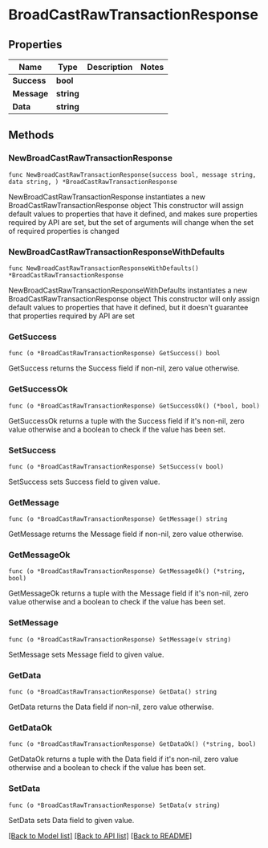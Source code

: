 # BroadCastRawTransactionResponse

## Properties

| Name        | Type       | Description | Notes |
| ----------- | ---------- | ----------- | ----- |
| **Success** | **bool**   |             |       |
| **Message** | **string** |             |       |
| **Data**    | **string** |             |       |

## Methods

### NewBroadCastRawTransactionResponse

`func NewBroadCastRawTransactionResponse(success bool, message string, data string, ) *BroadCastRawTransactionResponse`

NewBroadCastRawTransactionResponse instantiates a new BroadCastRawTransactionResponse object This constructor will assign default values to properties that have it defined, and makes sure properties required by API are set, but the set of arguments will change when the set of required properties is changed

### NewBroadCastRawTransactionResponseWithDefaults

`func NewBroadCastRawTransactionResponseWithDefaults() *BroadCastRawTransactionResponse`

NewBroadCastRawTransactionResponseWithDefaults instantiates a new BroadCastRawTransactionResponse object This constructor will only assign default values to properties that have it defined, but it doesn't guarantee that properties required by API are set

### GetSuccess

`func (o *BroadCastRawTransactionResponse) GetSuccess() bool`

GetSuccess returns the Success field if non-nil, zero value otherwise.

### GetSuccessOk

`func (o *BroadCastRawTransactionResponse) GetSuccessOk() (*bool, bool)`

GetSuccessOk returns a tuple with the Success field if it's non-nil, zero value otherwise and a boolean to check if the value has been set.

### SetSuccess

`func (o *BroadCastRawTransactionResponse) SetSuccess(v bool)`

SetSuccess sets Success field to given value.

### GetMessage

`func (o *BroadCastRawTransactionResponse) GetMessage() string`

GetMessage returns the Message field if non-nil, zero value otherwise.

### GetMessageOk

`func (o *BroadCastRawTransactionResponse) GetMessageOk() (*string, bool)`

GetMessageOk returns a tuple with the Message field if it's non-nil, zero value otherwise and a boolean to check if the value has been set.

### SetMessage

`func (o *BroadCastRawTransactionResponse) SetMessage(v string)`

SetMessage sets Message field to given value.

### GetData

`func (o *BroadCastRawTransactionResponse) GetData() string`

GetData returns the Data field if non-nil, zero value otherwise.

### GetDataOk

`func (o *BroadCastRawTransactionResponse) GetDataOk() (*string, bool)`

GetDataOk returns a tuple with the Data field if it's non-nil, zero value otherwise and a boolean to check if the value has been set.

### SetData

`func (o *BroadCastRawTransactionResponse) SetData(v string)`

SetData sets Data field to given value.

[\[Back to Model list\]](./#documentation-for-models) [\[Back to API list\]](./#documentation-for-api-endpoints) [\[Back to README\]](./)
